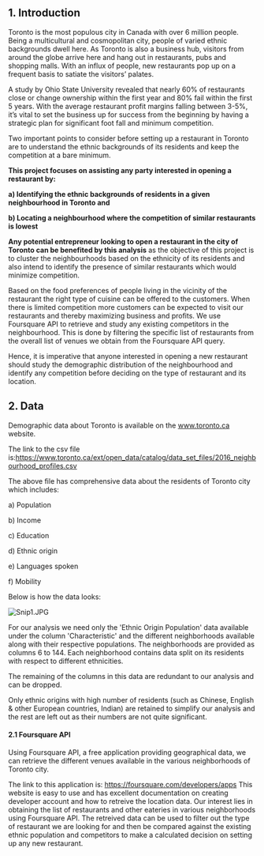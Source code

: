 ## 1.	Introduction 


 Toronto is the most populous city in Canada with over 6 million people. Being a multicultural and cosmopolitan city, people of varied ethnic backgrounds dwell here. As Toronto is also a business hub, visitors from around the globe arrive here and hang out in restaurants, pubs and shopping malls. With an influx of people, new restaurants pop up on a frequent basis to satiate the visitors’ palates.

A study by Ohio State University revealed that nearly 60% of restaurants close or change ownership within the first year and 80% fail within the first 5 years. With the average restaurant profit margins falling between 3-5%, it’s vital to set the business up for success from the beginning by having a strategic plan for significant foot fall and minimum competition.

Two important points to consider before setting up a restaurant in Toronto are to understand the ethnic backgrounds of its residents and keep the competition at a bare minimum.

**This project focuses on assisting any party interested in opening a restaurant by:**

**a) Identifying the ethnic backgrounds of residents in a given neighbourhood in Toronto and**

**b) Locating a neighbourhood where the competition of similar restaurants is lowest**

**Any potential entrepreneur looking to open a restaurant in the city of Toronto can be benefited by this analysis** as the objective of this project is to cluster the neighbourhoods based on the ethnicity of its residents and also intend to identify the presence of similar restaurants which would minimize competition.

Based on the food preferences of people living in the vicinity of the restaurant the right type of cuisine can be offered to the customers. When there is limited competition more customers can be expected to visit our restaurants and thereby maximizing  business and profits. We use Foursquare API to retrieve and study any existing competitors in the neighbourhood. This is done by filtering the specific list of restaurants from the overall list of venues we obtain from the Foursquare API query.

Hence, it is imperative that anyone interested in opening a new restaurant should study the demographic distribution of the neighbourhood and identify any competition before deciding on the type of restaurant and its location.




 

## 2. Data

Demographic data about Toronto is available on the www.toronto.ca website. 

The link to the csv file is:https://www.toronto.ca/ext/open_data/catalog/data_set_files/2016_neighbourhood_profiles.csv

The above file has comprehensive data about the residents of Toronto city which includes:

a) Population

b) Income

c) Education

d) Ethnic origin

e) Languages spoken

f) Mobility 

Below is how the data looks:


![Snip1.JPG](attachment:Snip1.JPG)

For our analysis we need only the 'Ethnic Origin Population' data available under the column 'Characteristic' and the different neighborhoods available along with their respective populations. The neighborhoods are provided as columns 6 to 144. Each neighborhood contains data split on its residents with respect to different ethnicities.

The remaining of the columns in this data are redundant to our analysis and can be dropped.

Only ethnic origins with high number of residents (such as Chinese, English & other European countries, Indian) are retained to simplify our analysis and the rest are left out as their numbers are not quite significant. 

#### 2.1 Foursquare API
Using Foursquare API, a free application providing geographical data, we can retrieve the different venues available in the various neighborhoods of Toronto city. 

The link to this application is: https://foursquare.com/developers/apps
This website is easy to use and has excellent documentation on creating developer account and how to retreive the location data. Our interest lies in obtaining the list of restaurants and other eateries in various neighborhoods using Foursquare API. The retreived data can be used to filter out the type of restaurant we are looking for and then be compared against the existing ethnic population and competitors to make a calculated decision on setting up any new restaurant.


```python

```
